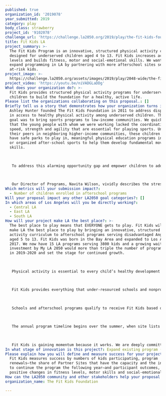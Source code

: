 ```yaml
---
published: true
organization_id: '2019078'
year_submitted: 2019
category: play
body_class: strawberry
project_id: '9102078'
challenge_url: 'https://challenge.la2050.org/2019/play/the-fit-kids-foundation/'
title: Fit Kids LA
project_summary: >-
  The Fit Kids Program is an innovative, structured physical activity curriculum
  designed for underserved children aged 4 to 13. Fit Kids increases activity
  levels and builds fitness, motor and social-emotional skills. We want to
  expand programming in LA by partnering with more afterschool sites serving
  at-risk kids.
project_image: >-
  https://challenge.la2050.org/assets/images/2019/play/2048-wide/the-fit-kids-foundation.jpg
project_video: 'https://youtu.be/niVADGLaDDg'
What does your organization do?: >-
  Fit Kids provides structured physical activity programs for underserved
  children to build the foundation for a healthy, active life.
Please list the organizations collaborating on this proposal.: []
Briefly tell us a story that demonstrates how your organization turns inspiration into impact.: >-
  Ashley Hunter founded The Fit Kids Foundation in 2011 to address disparities
  in access to healthy physical activity among underserved children. The initial
  goal was to bring sports programs to low-income communities. We quickly found
  that the young people with whom we were working lacked the coordination,
  speed, strength and agility that are essential for playing sports. Unlike
  their peers in neighboring higher-income communities, these children did not
  have safe parks to play in, meaningful physical education programs in school
  or organized after-school sports to help them develop fundamental movement
  skills.
   
   
   
   To address this alarming opportunity gap and empower children to adopt a physically active lifestyle, Fit Kids began offering free after-school fitness programs in underserved communities. Over the last seven years, we have continuously improved upon a year-long physical activity program that we make available, at no cost, to schools and community organizations serving low-income households. 
   
   
   
   Our Director of Programs, Navita Wilson, vividly describes the stresses felt by families caught between steadily rising housing costs and low-wage jobs: “Students are having to move in with cousins or other families. They’re being doubled and tripled and maybe even quadrupled up in a home, sometimes with people they don’t even know. Although they’re not the ones trying to find the higher-paying job or secure the housing, it affects them because they’re trying to figure out, ‘Where am I going to sleep? What am I going to eat?’ They bring all these stresses to school, and Fit Kids supports them through their struggles and challenges just by taking them out of that world and allowing them to be kids, have fun and learn healthier ways of living.”
Which metrics will your submission impact?:
  - Number of children enrolled in afterschool programs
Will your proposal impact any other LA2050 goal categories?: []
In which areas of Los Angeles will you be directly working?:
  - Central LA
  - East LA
  - South LA
How will your project make LA the best place?: >-
  The best place to play means that EVERYONE gets to play. Fit Kids will help
  make LA the best place to play by bringing an innovative, structured physical
  activity curriculum to afterschool programs serving disadvantaged Angelenos
  aged 5 to 13. Fit Kids was born in the Bay Area and expanded to Los Angeles in
  2017. We now have 15 LA programs serving 3800 kids and a growing wait list. An
  investment by My LA 2050 would more than triple the number of programs, to 47,
  in 2019-2020 and set the stage for continued growth.
   
   
   
   Physical activity is essential to every child’s healthy development but, for lack of access and opportunity, children in lower-income communities are more likely to be physically inactive, overweight or obese, which can lead to a lifetime of health problems. For these children, we must provide equitable access to structured programs that motivate them to stay active by making fitness fun. More fun—and more resources—will drive higher participation in afterschool services. The earlier and more consistently we can offer them these opportunities, the better. 
   
   
   
   Fit Kids provides everything that under-resourced schools and nonprofit organizations need to implement a professionally-designed fitness program with their existing staff. This includes all required equipment, the latest curriculum in digital and hard copy, in-person training, as well as support from Fit Kids’ Director of Programs. The curriculum includes a total of fifty classes, broken into five units: Team Building, Communication, Locomotor Skills, Chasing/Fleeing and Hand/Eye Coordination. Over the course of the year, there are five fitness areas that are repeated and get progressively more difficult: Push/Pull Muscles, Core, Agility, Balance and Power. All activities build fitness and motor skills and encourage communication, teamwork and other social-emotional skill building. 
   
   
   
   Schools and afterschool programs qualify to receive Fit Kids based on the percentage of their students who are eligible for free and reduced-price school meals. The minimum is 50% eligible but the average Fit Kids Partner Site is closer to 90%. This school year, more than 10,000 children are thriving in Fit Kids classes every week, in the Bay Area, Las Vegas and Los Angeles. 
   
   
   
   The annual program timeline begins over the summer, when site lists and curriculum updates are finalized and equipment is ordered. Site coordinators are trained in August and classes begin with the school year in August/September. The Director of Programs conducts in-person site visits in November and February. Partner Sites report on participation and progress every month and Fit Kids supports them as needed throughout the year. 
   
   
   
   Fit Kids is gaining momentum because it works. We are deeply committed to making healthy physical activity more accessible and more fun—in other words, habit-forming!
In what stage of innovation is this project?: Expand existing program (expanding and continuing ongoing successful projects)
Please explain how you will define and measure success for your project.: >-
  Fit Kids measures success by numbers of kids participating, program
  renewals—the share of Partner Sites that have the capacity and the intention
  to continue the program the following year—and participant outcomes, including
  positive changes in fitness levels, motor skills and social-emotional skills.
How can the LA2050 community and other stakeholders help your proposal succeed?: []
organization_name: The Fit Kids Foundation

---
```

